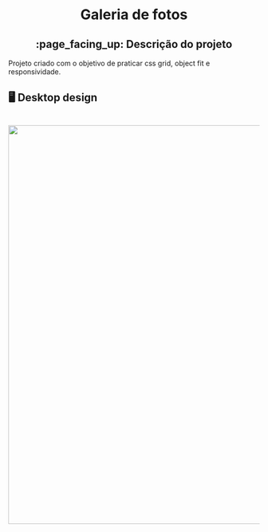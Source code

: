 <h1 align="center">Galeria de fotos</h1>
<h2 align="center">:page_facing_up: Descrição do projeto</h2>
Projeto criado com o objetivo de praticar css grid, object fit e responsividade.
<br>

## :desktop_computer: Desktop design
<br>
<div align="center">
<img src="https://user-images.githubusercontent.com/80974593/184069239-45888758-f753-46c6-941a-c559874938a8.png" width="800"/>
</div>
